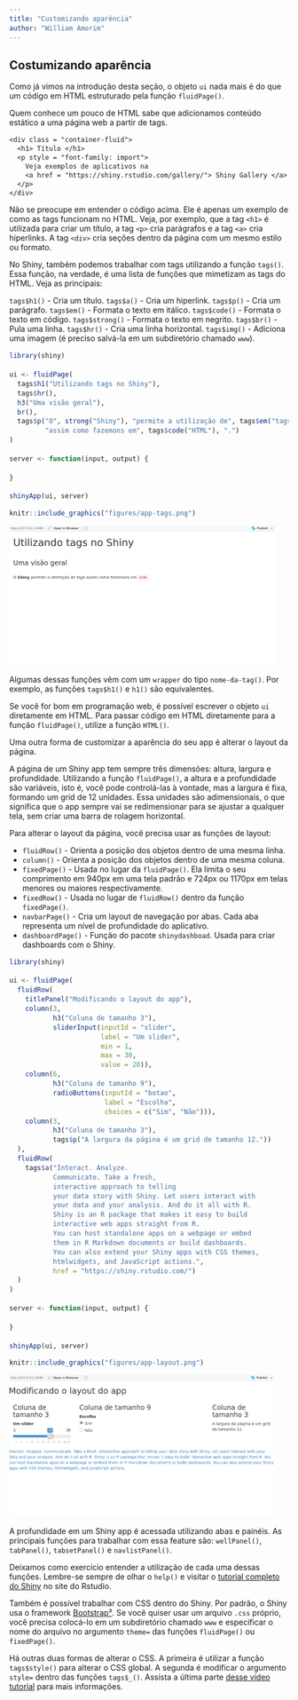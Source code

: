```yaml
---
title: "Customizando aparência"
author: "William Amorim"
---
```


## Costumizando aparência

Como já vimos na introdução desta seção, o objeto `ui` nada mais é do que um código em HTML estruturado pela função `fluidPage()`.

Quem conhece um pouco de HTML sabe que adicionamos conteúdo estático a uma página web a partir de tags. 

```
<div class = "container-fluid">
  <h1> Título </h1>
  <p style = "font-family: import">
    Veja exemplos de aplicativos na
    <a href = "https://shiny.rstudio.com/gallery/"> Shiny Gallery </a>
  </p>
</div>
```
Não se preocupe em entender o código acima. Ele é apenas um exemplo de como as tags funcionam no HTML. Veja, por exemplo, que a tag `<h1>` é utilizada para criar um título, a tag `<p>` cria parágrafos e a tag `<a>` cria hiperlinks. A tag `<div>` cria seções dentro da página com um mesmo estilo ou formato.

No Shiny, também podemos trabalhar com tags utilizando a função `tags()`. Essa função, na verdade, é uma lista de funções que mimetizam as tags do HTML. Veja as principais:

`tags$h1()` - Cria um título.
`tags$a()` - Cria um hiperlink.
`tags$p()` - Cria um parágrafo.
`tags$em()` - Formata o texto em itálico.
`tags$code()` - Formata o texto em código. 
`tags$strong()` - Formata o texto em negrito.
`tags$br()` - Pula uma linha.
`tags$hr()` - Cria uma linha horizontal.
`tags$img()` - Adiciona uma imagem (é preciso salvá-la em um subdiretório chamado `www`).


```r
library(shiny)

ui <- fluidPage(
  tags$h1("Utilizando tags no Shiny"),
  tags$hr(),
  h3("Uma visão geral"),
  br(),
  tags$p("O", strong("Shiny"), "permite a utilização de", tags$em("tags"),
         "assim como fazemons em", tags$code("HTML"), ".")
)

server <- function(input, output) {

}

shinyApp(ui, server)
```


```r
knitr::include_graphics("figures/app-tags.png")
```

<img src="figures/app-tags.png" width="479" />


Algumas dessas funções vêm com um `wrapper` do tipo `nome-da-tag()`. Por exemplo, as funções `tags$h1()` e `h1()` são equivalentes.

Se você for bom em programação web, é possível escrever o objeto `ui` diretamente em HTML. Para passar código em HTML diretamente para a função `fluidPage()`, utilize a função `HTML()`.

Uma outra forma de customizar a aparência do seu app é alterar o layout da página. 

A página de um Shiny app tem sempre três dimensões: altura, largura e profundidade. Utilizando a função `fluidPage()`, a altura e a profundidade são variáveis, isto é, você pode controlá-las à vontade, mas a largura é fixa, formando um grid de 12 unidades. Essa unidades são adimensionais, o que significa que o app sempre vai se redimensionar para se ajustar a qualquer tela, sem criar uma barra de rolagem horizontal.

Para alterar o layout da página, você precisa usar as funções de layout:

- `fluidRow()` - Orienta a posição dos objetos dentro de uma mesma linha.
- `column()` - Orienta a posição dos objetos dentro de uma mesma coluna.
- `fixedPage()` - Usada no lugar da `fluidPage()`. Ela limita o seu comprimento em 940px em uma tela padrão e 724px ou 1170px em telas menores ou maiores respectivamente.
- `fixedRow()` - Usada no lugar de `fluidRow()` dentro da função `fixedPage()`.
- `navbarPage()` - Cria um layout de navegação por abas. Cada aba representa um nível de profundidade do aplicativo.
- `dashboardPage()` - Função do pacote `shinydashboad`. Usada para criar dashboards com o Shiny.


```r
library(shiny)

ui <- fluidPage(
  fluidRow(
    titlePanel("Modificando o layout do app"),
    column(3,
           h3("Coluna de tamanho 3"),
           sliderInput(inputId = "slider",
                       label = "Um slider",
                       min = 1,
                       max = 30,
                       value = 20)),
    column(6,
           h3("Coluna de tamanho 9"),
           radioButtons(inputId = "botao",
                        label = "Escolha",
                        choices = c("Sim", "Não"))),
    column(3,
           h3("Coluna de tamanho 3"),
           tags$p("A largura da página é um grid de tamanho 12."))
  ),
  fluidRow(
    tags$a("Interact. Analyze.
           Communicate. Take a fresh,
           interactive approach to telling
           your data story with Shiny. Let users interact with
           your data and your analysis. And do it all with R.
           Shiny is an R package that makes it easy to build
           interactive web apps straight from R.
           You can host standalone apps on a webpage or embed
           them in R Markdown documents or build dashboards.
           You can also extend your Shiny apps with CSS themes,
           htmlwidgets, and JavaScript actions.",
           href = "https://shiny.rstudio.com/")
  )
)

server <- function(input, output) {

}

shinyApp(ui, server)
```


```r
knitr::include_graphics("figures/app-layout.png")
```

<img src="figures/app-layout.png" width="478" />

A profundidade em um Shiny app é acessada utilizando abas e painéis. As principais funções para trabalhar com essa feature são: `wellPanel()`, `tabPanel()`,  `tabsetPanel()` e `navlistPanel()`.

Deixamos como exercício entender a utilização de cada uma dessas funções. Lembre-se sempre de olhar o `help()` e visitar o [tutorial completo do Shiny](https://shiny.rstudio.com/tutorial/) no site do Rstudio.

Também é possível trabalhar com CSS dentro do Shiny. Por padrão, o Shiny usa o framework [Bootstrap³](getbootstrap.com). Se você quiser usar um arquivo `.css` próprio, você precisa colocá-lo em um subdiretório chamado `www` e especificar o nome do arquivo no argumento `theme=` das funções `fluidPage()` ou `fixedPage()`.

Há outras duas formas de alterar o CSS. A primeira é utilizar a função `tags$style()` para alterar o CSS global. A segunda é modificar o argumento `style=` dentro das funções `tags$_()`. Assista a última parte [desse vídeo tutorial](https://shiny.rstudio.com/tutorial/) para mais informações.
   
